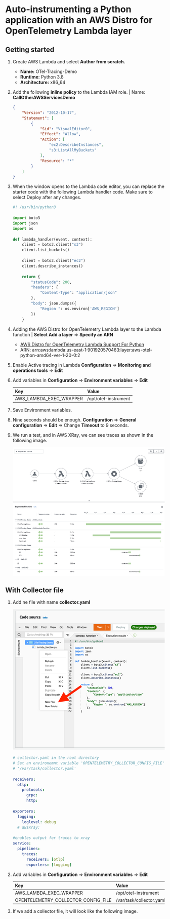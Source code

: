 # Auto-instrumenting a Python application with an AWS Distro for OpenTelemetry Lambda layer

## Getting started

1. Create AWS Lambda and select **Author from scratch.**

    - **Name:** OTel-Tracing-Demo
    - **Runtime:** Python 3.8
    - **Architecture:** x86_64

2. Add the following **inline policy** to the Lambda IAM role. | Name: **CallOtherAWSServicesDemo**

    ```json
    {
        "Version": "2012-10-17",
        "Statement": [
            {
                "Sid": "VisualEditor0",
                "Effect": "Allow",
                "Action": [
                    "ec2:DescribeInstances",
                    "s3:ListAllMyBuckets"
                ],
                "Resource": "*"
            }
        ]
    }
    ```

3. When the window opens to the Lambda code editor, you can replace the starter code with the following Lambda handler code. Make sure to select Deploy after any changes.

    ```python
    #! /usr/bin/python3

    import boto3
    import json
    import os

    def lambda_handler(event, context):
        client = boto3.client("s3")
        client.list_buckets()
        
        client = boto3.client("ec2")
        client.describe_instances()

        return {
            "statusCode": 200,
            "headers": {
                "Content-Type": "application/json"
            },
            "body": json.dumps({
                "Region ": os.environ['AWS_REGION']
            })
        }
    ```

4. Adding the AWS Distro for OpenTelemetry Lambda layer to the Lambda function | **Select Add a layer** => **Specify an ARN**

    - [AWS Distro for OpenTelemetry Lambda Support For Python](https://aws-otel.github.io/docs/getting-started/lambda/lambda-python)
    - ARN: arn:aws:lambda:us-east-1:901920570463:layer:aws-otel-python-amd64-ver-1-20-0:2

5. Enable Active tracing in Lambda **Configuration** => **Monitoring and operations tools** => **Edit**

6. Add variables in **Configuration** => **Environment variables** => **Edit**

    | Key                                            | Value                        |
    | ---------------------------------------------- | ---------------------------- |
    | AWS_LAMBDA_EXEC_WRAPPER                        | /opt/otel-instrument         |

7. Save Environment variables.

8. Nine seconds should be enough. **Configuration** => **General configuration** => **Edit** => Change **Timeout** to 9 seconds.

9. We run a test, and in AWS XRay, we can see traces as shown in the following image.

    ![](../img/img01.jpg)

## With Collector file

1. Add ne file with name **collector.yaml**

    ![](../img/img02.png)

    ```yaml
    # collector.yaml in the root directory
    # Set an environemnt variable 'OPENTELEMETRY_COLLECTOR_CONFIG_FILE' to
    # '/var/task/collector.yaml'
    
    receivers:
      otlp:
        protocols:
          grpc:
          http:
    
    exporters:
      logging:
        loglevel: debug
      # awsxray:
    
    #enables output for traces to xray
    service:
      pipelines:
        traces:
          receivers: [otlp]
          exporters: [logging]
    ```

2. Add variables in **Configuration** => **Environment variables** => **Edit**

    | Key                                            | Value                        |
    | ---------------------------------------------- | ---------------------------- |
    | AWS_LAMBDA_EXEC_WRAPPER                        | /opt/otel-instrument         |
    | OPENTELEMETRY_COLLECTOR_CONFIG_FILE            | /var/task/collector.yaml     |

3. If we add a collector file, it will look like the following image.
